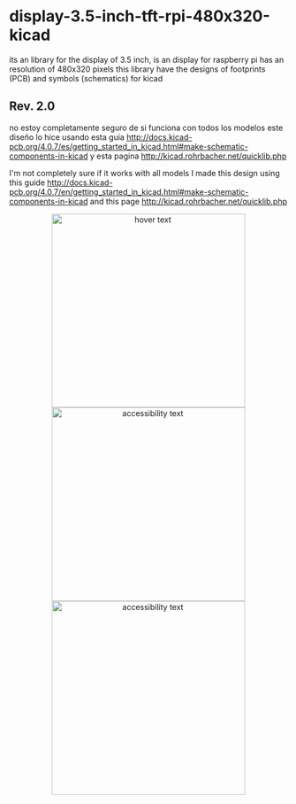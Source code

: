 
# display-3.5-inch-tft-rpi-480x320-kicad

its an library for the display of 3.5 inch, 
is an display for raspberry pi
has an resolution of 480x320 pixels
this library have the designs of footprints (PCB) and symbols (schematics) for kicad

## Rev. 2.0

no estoy completamente seguro de si funciona con todos los modelos
este diseño lo hice usando esta guia
http://docs.kicad-pcb.org/4.0.7/es/getting_started_in_kicad.html#make-schematic-components-in-kicad
y esta pagina http://kicad.rohrbacher.net/quicklib.php


I'm not completely sure if it works with all models
I made this design using this guide
http://docs.kicad-pcb.org/4.0.7/en/getting_started_in_kicad.html#make-schematic-components-in-kicad
and this page 
http://kicad.rohrbacher.net/quicklib.php

<p align="center">
  <img src="https://www.elegoo.com/wp-content/uploads/2017/01/4-8.jpg" width="350" title="hover text">
  <img src="https://images-na.ssl-images-amazon.com/images/I/61KOZeymb9L._SL1000_.jpg" width="350" alt="accessibility text">
  <img src="https://images-na.ssl-images-amazon.com/images/I/61R%2Bdn9A0ZL._SL1000_.jpg" width="350" alt="accessibility text">
</p>
